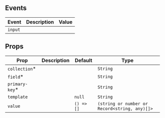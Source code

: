## Events

| Event   | Description | Value |
| ------- | ----------- | ----- |
| `input` |             |       |

## Props

| Prop            | Description | Default    | Type                                          |
| --------------- | ----------- | ---------- | --------------------------------------------- |
| `collection`\*  |             |            | `String`                                      |
| `field`\*       |             |            | `String`                                      |
| `primary-key`\* |             |            | `String`                                      |
| `template`      |             | `null`     | `String`                                      |
| `value`         |             | `() => []` | `(string or number or Record<string, any)[]>` |
